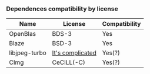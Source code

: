 ### Dependences compatibility by license

| Name | License | Compatibility |
|------|---------|---------------|
| OpenBlas | BDS-3 | Yes |
| Blaze | BSD-3 | Yes |
| libjpeg-turbo | [It's complicated](https://github.com/libjpeg-turbo/libjpeg-turbo/blob/main/LICENSE.md)| Yes(?) |
| CImg | CeCILL(-C) | Yes(?) |
